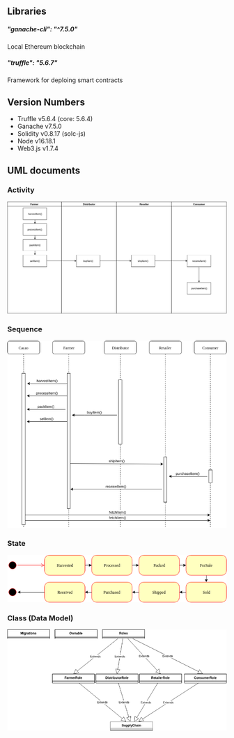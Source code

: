 
## Libraries

##### "ganache-cli": "^7.5.0"
Local Ethereum blockchain
##### "truffle": "5.6.7"
Framework for deploing smart contracts



## Version Numbers
- Truffle v5.6.4 (core: 5.6.4)
- Ganache v7.5.0
- Solidity v0.8.17 (solc-js)
- Node v16.18.1
- Web3.js v1.7.4

## UML documents
### Activity
![truffle test](images/uml/supply-chain-tracking-activity.png)
### Sequence
![truffle test](images/uml/supply-chain-tracking-sequence.png)
### State
![truffle test](images/uml/supply-chain-tracking-state.png)
### Class (Data Model)
![truffle test](images/uml/supply-chain-tracking-class.png)
